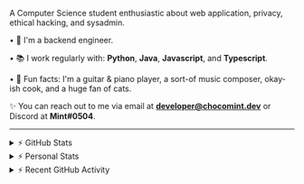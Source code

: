 A Computer Science student enthusiastic about web application, privacy, ethical hacking, and sysadmin.

• 👾 I'm a backend engineer.

• 📚 I work regularly with: **Python**, **Java**, **Javascript**, and **Typescript**.

• 🍛 Fun facts: I'm a guitar & piano player, a sort-of music composer, okay-ish cook, and a huge fan of cats.

✨ You can reach out to me via email at **developer@chocomint.dev** or Discord at **Mint#0504**.

---

<details>
    <summary>⚡ GitHub Stats</summary>

<img height="150px" align="center" alt="Mint's GitHub Stats" src="https://github-readme-stats-lunarmint.vercel.app/api?username=lunarmint&count_private=true&show_icons=true&hide_title=true&hide_border=true&title_color=00ffdf&icon_color=00ffdf&text_color=141823&bg_color=0,4158d0,c850c0,ffcc70&include_all_commits=false"/>

<img height="150px" align="center" alt="Mint's Most Used Languages" src="https://github-readme-stats-lunarmint.vercel.app/api/top-langs/?username=lunarmint&hide_title=true&hide_border=true&langs_count=8&layout=compact&title_color=141823&bg_color=0,ffcc70,c850c0,4158d0"/>

</details>

<details>
    <summary>⚡ Personal Stats</summary>

<!--START_SECTION:waka-->
![Code Time](http://img.shields.io/badge/Code%20Time-0-blue)

![Profile Views](http://img.shields.io/badge/Profile%20Views-0-blue)

![Lines of code](https://img.shields.io/badge/From%20Hello%20World%20I%27ve%20Written-15%20Thousand%20lines%20of%20code-blue)

**I'm a Night 🦉** 

```text
🌞 Morning    122 commits    █████░░░░░░░░░░░░░░░░░░░░   22.72% 
🌆 Daytime    117 commits    █████░░░░░░░░░░░░░░░░░░░░   21.79% 
🌃 Evening    163 commits    ███████░░░░░░░░░░░░░░░░░░   30.35% 
🌙 Night      135 commits    ██████░░░░░░░░░░░░░░░░░░░   25.14%

```
📅 **I'm Most Productive on Friday** 

```text
Monday       58 commits     ██░░░░░░░░░░░░░░░░░░░░░░░   10.8% 
Tuesday      91 commits     ████░░░░░░░░░░░░░░░░░░░░░   16.95% 
Wednesday    71 commits     ███░░░░░░░░░░░░░░░░░░░░░░   13.22% 
Thursday     83 commits     ███░░░░░░░░░░░░░░░░░░░░░░   15.46% 
Friday       116 commits    █████░░░░░░░░░░░░░░░░░░░░   21.6% 
Saturday     49 commits     ██░░░░░░░░░░░░░░░░░░░░░░░   9.12% 
Sunday       69 commits     ███░░░░░░░░░░░░░░░░░░░░░░   12.85%

```


📊 **This Week I Spent My Time On** 

```text
💬 Programming Languages: 
Java                     2 hrs 25 mins       ███████████████░░░░░░░░░░   59.61% 
Python                   1 hr 35 mins        █████████░░░░░░░░░░░░░░░░   39.07% 
C#                       2 mins              ░░░░░░░░░░░░░░░░░░░░░░░░░   0.91% 
XML                      0 secs              ░░░░░░░░░░░░░░░░░░░░░░░░░   0.3% 
Markdown                 0 secs              ░░░░░░░░░░░░░░░░░░░░░░░░░   0.1%

🔥 Editors: 
IntelliJ                 2 hrs 26 mins       ███████████████░░░░░░░░░░   59.92% 
PyCharm                  1 hr 35 mins        █████████░░░░░░░░░░░░░░░░   39.17% 
Rider                    2 mins              ░░░░░░░░░░░░░░░░░░░░░░░░░   0.91%

🐱‍💻 Projects: 
course-manager-microservi2 hrs 19 mins       ██████████████░░░░░░░░░░░   56.96% 
Family-Tree              1 hr 35 mins        █████████░░░░░░░░░░░░░░░░   39.17% 
CSC480-22S               7 mins              ░░░░░░░░░░░░░░░░░░░░░░░░░   2.96% 
project2                 2 mins              ░░░░░░░░░░░░░░░░░░░░░░░░░   0.91%

💻 Operating System: 
Windows                  4 hrs 4 mins        █████████████████████████   100.0%

```

**I Mostly Code in Python** 

```text
Python                   7 repos             ██████░░░░░░░░░░░░░░░░░░░   26.92% 
C                        5 repos             ████░░░░░░░░░░░░░░░░░░░░░   19.23% 
Java                     5 repos             ████░░░░░░░░░░░░░░░░░░░░░   19.23% 
JavaScript               3 repos             ███░░░░░░░░░░░░░░░░░░░░░░   11.54% 
Clojure                  2 repos             ██░░░░░░░░░░░░░░░░░░░░░░░   7.69%

```



 Last Updated on 10/05/2022 18:37:13 UTC
<!--END_SECTION:waka-->

</details>

<details>
    <summary>⚡ Recent GitHub Activity</summary>

<!--START_SECTION:activity-->
1. 🎉 Merged PR [#250](https://github.com/tenbergen/CSC480-22S/pull/250) in [tenbergen/CSC480-22S](https://github.com/tenbergen/CSC480-22S)
2. 🎉 Merged PR [#248](https://github.com/tenbergen/CSC480-22S/pull/248) in [tenbergen/CSC480-22S](https://github.com/tenbergen/CSC480-22S)
3. 🎉 Merged PR [#249](https://github.com/tenbergen/CSC480-22S/pull/249) in [tenbergen/CSC480-22S](https://github.com/tenbergen/CSC480-22S)
4. ❌ Closed PR [#23](https://github.com/tmkhang1999/Family-Tree/pull/23) in [tmkhang1999/Family-Tree](https://github.com/tmkhang1999/Family-Tree)
5. 💪 Opened PR [#23](https://github.com/tmkhang1999/Family-Tree/pull/23) in [tmkhang1999/Family-Tree](https://github.com/tmkhang1999/Family-Tree)
<!--END_SECTION:activity-->

</details>
